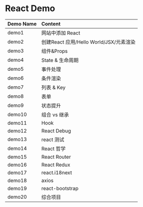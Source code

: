 # React Demo

| Demo Name | Content |
| :-------- | :------ |
| demo1	| 网站中添加 React |
| demo2	| 创建React 应用/Hello World/JSX/元素渲染 |
| demo3	| 组件&Props |
| demo4	| State & 生命周期 |
| demo5	| 事件处理 |
| demo6	| 条件渲染 |
| demo7	| 列表 & Key |
| demo8	| 表单 |
| demo9	| 状态提升 |
| demo10	| 组合 vs 继承 |
| demo11	| Hook |
| demo12	| React Debug |
| demo13	| react 测试 |
| demo14	| React 哲学 |
| demo15	| React Router |
| demo16	| React Redux |
| demo17	| react.i18next |
| demo18	| axios |
| demo19	| react-bootstrap |
| demo20	| 综合项目 |
